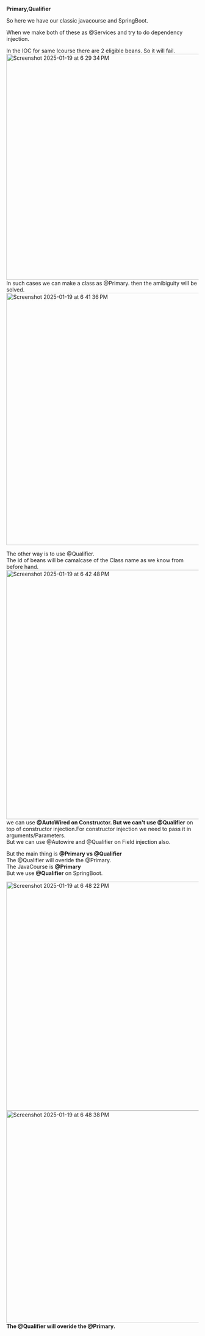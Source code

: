 **Primary,Qualifier**

So here we have our classic javacourse and SpringBoot.<br>

When we make both of these as @Services and try to do dependency injection.<br>

In the IOC for same Icourse there are 2 eligible beans. So it will fail.<br>
<img width="593" alt="Screenshot 2025-01-19 at 6 29 34 PM" src="https://github.com/user-attachments/assets/41537b1e-c84c-4ca9-8b78-f9b5df1bb42d" /> <br>
In such cases we can make a class as @Primary. then the amibiguity will be solved.<br>
<img width="662" alt="Screenshot 2025-01-19 at 6 41 36 PM" src="https://github.com/user-attachments/assets/283350da-bcf4-41e6-830f-a477361599f9" /> <br>

The other way is to use @Qualifier.<br>
The id of beans will be camalcase of the Class name as we know from before hand.
<img width="654" alt="Screenshot 2025-01-19 at 6 42 48 PM" src="https://github.com/user-attachments/assets/2a7526a8-6a7d-49b0-a3e8-71b3880f1e23" />
we can use **@AutoWired on Constructor. But we can't use @Qualifier** on top of constructor injection.For constructor injection we need to pass it in arguments/Parameters. <br>
But we can use @Autowire and @Qualifier on Field injection also. <br>

But the main thing is **@Primary vs @Qualifier** <br>
The @Qualifier will overide the @Primary.<br>
The JavaCourse is **@Primary**<br>
But we use **@Qualifier** on SpringBoot.<br>

<img width="601" alt="Screenshot 2025-01-19 at 6 48 22 PM" src="https://github.com/user-attachments/assets/1a35b158-4396-4b2c-b87c-4afe124fbc10" /> <br>
<img width="557" alt="Screenshot 2025-01-19 at 6 48 38 PM" src="https://github.com/user-attachments/assets/1110d923-774b-4b8b-87cb-d62775b1477e" /> <br>
**The @Qualifier will overide the @Primary.<br>**
